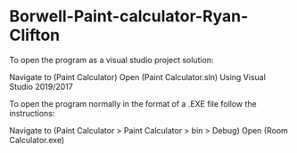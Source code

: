 # Borwell-Paint-calculator-Ryan-Clifton

To open the program as a visual studio project solution:

  Navigate to (Paint Calculator)
  Open (Paint Calculator.sln) Using Visual Studio 2019/2017

To open the program normally in the format of a .EXE file follow the instructions:

  Navigate to (Paint Calculator > Paint Calculator > bin > Debug)
  Open (Room Calculator.exe)
